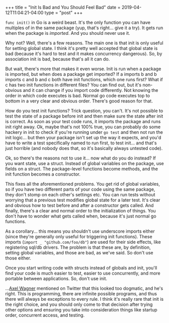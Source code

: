 +++
title = "Init Is Bad and You Should Feel Bad"
date = 2019-04-12T11:04:21-04:00
type = "post"
+++

`func init()` in Go is a weird beast. It's the only function you can have
multiples of in the same package (yup, that's right... give it a try). It
gets run when the package is *imported*. And you should never use it.

Why not? Well, there's a few reasons. The main one is that init is only useful
for setting global state. I think it's pretty well accepted that global state is
bad (because it's hard to test and it makes concurrency dangerous). So, by
association init is bad, because that's all it can do.

But wait, there's more that makes it even worse. Init is run when a package is
imported, but when does a package get imported? If a imports b and b imports c
and b and c both have init functions, which one runs first? What if c has two
init functions in different files? You can find out, but it's non-obvious and it
can change if you import code differently. Not knowing the order in which code
executes is bad. Normal go code executes top to bottom in a very clear and
obvious order. There's good reason for that.

How do you test init functions? Trick question, you can't. It's not possible to
test the state of a package before init and then make sure the state after init
is correct. As soon as your test code runs, it imports the package and runs init
right away. Ok, maybe that's not 100% true, you can probably do some hackery in
init to check if you're running under `go test` and then not run the init logic...
but then your package isn't set up the way it expects, and you'd have to write a
test specifically named to run first, to test init... and that's just horrible
(and nobody does that, so it's basically always untested code).

Ok, so there's the reasons not to use it... now what do you do instead? If you
want state, use a struct. Instead of global variables on the package, use fields
on a struct. The package-level functions become methods, and the init function
becomes a constructor.

This fixes all the aforementioned problems. You get rid of global variables, so
if you have two different parts of your code using the same package, they don't
stomp on each other's settings etc. You can run tests without worrying that a
previous test modifies global state for a later test. It's clear and obvious how
to test before and after a constructor gets called. And finally, there's a clear
and normal order to the initialization of things. You don't have to wonder what
gets called when, because it's just normal go functions.

As a corollary... this means you shouldn't use underscore imports either (since
they're generally only useful for triggering init functions). These imports
(`import _ "github.com/foo/db"`) are used for their side effects, like
registering sql/db drivers. The problem is that these are, by definition,
setting global variables, and those are bad, as we've said. So don't use those
either.

Once you start writing code with structs instead of globals and init, you'll
find your code is much easier to test, easier to use concurrently, and more
portable between applications. So, don't use init.

...[Axel Wagner](https://twitter.com/TheMerovius) mentioned on Twitter that this
looked too dogmatic, and he's right. This is programming, there are infinite
possible programs, and thus there will always be exceptions to every rule. I
think it's really rare that init is the right choice, and you should only come
to that decision after trying other options and ensuring you take into
consideration things like startup order, concurrent access, and testing.